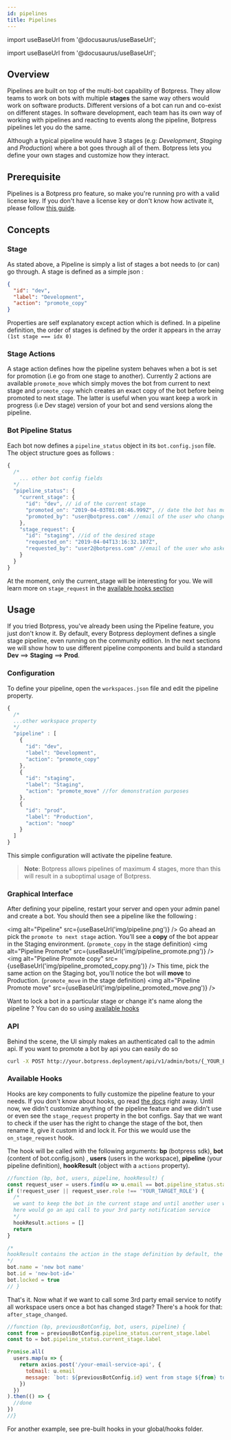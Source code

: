 ```yaml
---
id: pipelines
title: Pipelines
---
```


import useBaseUrl from '@docusaurus/useBaseUrl';

import useBaseUrl from '@docusaurus/useBaseUrl';

## Overview

Pipelines are built on top of the multi-bot capability of Botpress. They allow teams to work on bots with multiple **stages** the same way others would work on software products. Different versions of a bot can run and co-exist on different stages. In software development, each team has its own way of working with pipelines and reacting to events along the pipeline, Botpress pipelines let you do the same.

Although a typical pipeline would have 3 stages (e.g: _Development_, _Staging_ and _Production_) where a bot goes through all of them. Botpress lets you define your own stages and customize how they interact.

## Prerequisite

Pipelines is a Botpress pro feature, so make you're running pro with a valid license key. If you don't have a license key or don't know how activate it, please follow [this guide](/docs/pro/licensing).

## Concepts

### Stage

As stated above, a Pipeline is simply a list of stages a bot needs to (or can) go through. A stage is defined as a simple json :

```json
{
  "id": "dev",
  "label": "Development",
  "action": "promote_copy"
}
```

Properties are self explanatory except action which is defined. In a pipeline definition, the order of stages is defined by the order it appears in the array `(1st stage === idx 0)`

### Stage Actions

A stage action defines how the pipeline system behaves when a bot is set for promotion (i.e go from one stage to another). Currently 2 actions are available `promote_move` which simply moves the bot from current to next stage and `promote_copy` which creates an exact copy of the bot before being promoted to next stage. The latter is useful when you want keep a work in progress (i.e Dev stage) version of your bot and send versions along the pipeline.

### Bot Pipeline Status

Each bot now defines a `pipeline_status` object in its `bot.config.json` file. The object structure goes as follows :

```js
{
  /*
    ... other bot config fields
  */
  "pipeline_status": {
    "current_stage": {
      "id": "dev", // id of the current stage
      "promoted_on": "2019-04-03T01:08:46.999Z", // date the bot has moved to this stage
      "promoted_by": "user@botpress.com" //email of the user who changed the stage of the bot
    },
    "stage_request": {
      "id": "staging", //id of the desired stage
      "requested_on": "2019-04-04T13:16:32.107Z",
      "requested_by": "user2@botpress.com" //email of the user who asked for a stage change
    }
  }
}
```

At the moment, only the current_stage will be interesting for you. We will learn more on `stage_request` in the [available hooks section](#available-hooks)

## Usage

If you tried Botpress, you've already been using the Pipeline feature, you just don't know it. By default, every Botpress deployment defines a single stage pipeline, even running on the community edition. In the next sections we will show how to use different pipeline components and build a standard **Dev** ==> **Staging** ==> **Prod**.

### Configuration

To define your pipeline, open the `workspaces.json` file and edit the pipeline property.

```js
{
  /*
  ...other workspace property
  */
  "pipeline" : [
    {
      "id": "dev",
      "label": "Development",
      "action": "promote_copy"
    },
    {
      "id": "staging",
      "label": "Staging",
      "action": "promote_move" //for demonstration purposes
    },
    {
      "id": "prod",
      "label": "Production",
      "action": "noop"
    }
  ]
}
```

This simple configuration will activate the pipeline feature.

> **Note**: Botpress allows pipelines of maximum 4 stages, more than this will result in a suboptimal usage of Botpress.

### Graphical Interface

After defining your pipeline, restart your server and open your admin panel and create a bot. You should then see a pipeline like the following :

<img alt="Pipeline" src={useBaseUrl('img/pipeline.png')} />
Go ahead an pick the `promote to next stage` action. You'll see a **copy** of the bot appear in the Staging environment. (`promote_copy` in the stage definition)
<img alt="Pipeline Promote" src={useBaseUrl('img/pipeline_promote.png')} />
<img alt="Pipeline Promote copy" src={useBaseUrl('img/pipeline_promoted_copy.png')} />
This time, pick the same action on the Staging bot, you'll notice the bot will **move** to Production. (`promote_move` in the stage definition)
<img alt="Pipeline Promote move" src={useBaseUrl('img/pipeline_promoted_move.png')} />

Want to lock a bot in a particular stage or change it's name along the pipeline ? You can do so using [available hooks](#available-hooks)

### API

Behind the scene, the UI simply makes an authenticated call to the admin api. If you want to promote a bot by api you can easily do so

```bash
curl -X POST http://your.botpress.deployment/api/v1/admin/bots/{_YOUR_BOT_ID_}/stage -H="Authorization:Bearer {_YOUR_AUTH_TOKEN_}"
```

### Available Hooks

Hooks are key components to fully customize the pipeline feature to your needs. If you don't know about hooks, go read [the docs](../main/code#hooks) right away.
Until now, we didn't customize anything of the pipeline feature and we didn't use or even see the `stage_request` property in the bot configs. Say that we want to check if the user has the right to change the stage of the bot, then rename it, give it custom id and lock it. For this we would use the `on_stage_request` hook.

The hook will be called with the following arguments: **bp** (botpress sdk), **bot** (content of bot.config.json) , **users** (users in the workspace), **pipeline** (your pipeline definition), **hookResult** (object with a `actions` property).

```js
//function (bp, bot, users, pipeline, hookResult) {
const request_user = users.find(u => u.email == bot.pipeline_status.stage_request.requested_by)
if (!request_user || request_user.role !== 'YOUR_TARGET_ROLE') {
  /*
  we want to keep the bot in the current stage and until another user with the right role promotes it
  here would go an api call to your 3rd party notification service
  */
  hookResult.actions = []
  return
}

/*
hookResult contains the action in the stage definition by default, the promoted bot (copied or moved) will have the following properties
*/
bot.name = 'new bot name'
bot.id = 'new-bot-id='
bot.locked = true
// }
```

That's it. Now what if we want to call some 3rd party email service to notify all workspace users once a bot has changed stage? There's a hook for that: `after_stage_changed`.

```js
//function (bp, previousBotConfig, bot, users, pipeline) {
const from = previousBotConfig.pipeline_status.current_stage.label
const to = bot.pipeline_status.current_stage.label

Promise.all(
  users.map(u => {
    return axios.post('/your-email-service-api', {
      toEmail: u.email
      message: `bot: ${previousBotConfig.id} went from stage ${from} to ${to}`
    })
  })
).then(() => {
  //done
})
//}
```

For another example, see pre-built hooks in your global/hooks folder.
